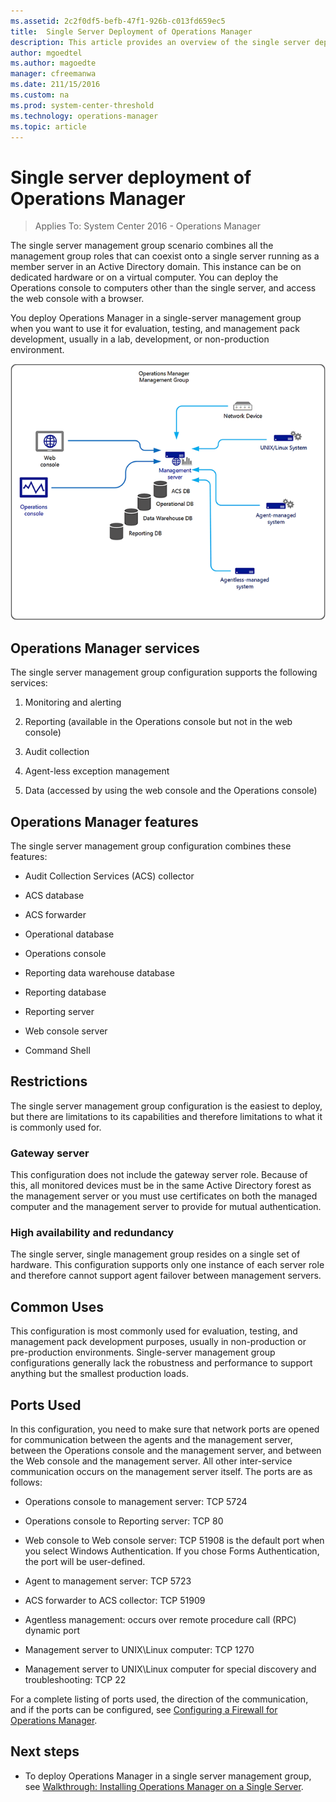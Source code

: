 ```yaml
---
ms.assetid: 2c2f0df5-befb-47f1-926b-c013fd659ec5
title:  Single Server Deployment of Operations Manager
description: This article provides an overview of the single server deployment of Operations Manager 2016 to prepare you before performing setup.
author: mgoedtel
ms.author: magoedte
manager: cfreemanwa
ms.date: 211/15/2016
ms.custom: na
ms.prod: system-center-threshold
ms.technology: operations-manager
ms.topic: article
---
```


# Single server deployment of Operations Manager

>Applies To: System Center 2016 - Operations Manager

The single server management group scenario combines all the management group roles that can coexist onto a single server running as a member server in an Active Directory domain. This instance can be on dedicated hardware or on a virtual computer. You can deploy the Operations console to computers other than the single server, and access the web console  with a browser.

You deploy Operations Manager in a single-server management group when you want to use it for evaluation, testing, and management pack development, usually in a lab, development, or non-production environment.

![Single Server Deployment](../media/om2016-simple-mg-config.png)

## Operations Manager services

The single server management group configuration supports the following services:

1.  Monitoring and alerting

2.  Reporting (available in the Operations console but not in the web console)

3.  Audit collection

4.  Agent-less exception management

5.  Data (accessed by using the web console and the Operations console)

## Operations Manager features

The single server management group configuration combines these features:

-   Audit Collection Services (ACS) collector

-   ACS database

-   ACS forwarder

-   Operational database

-   Operations console

-   Reporting data warehouse database

-   Reporting database

-   Reporting server

-   Web console server

-   Command Shell

## Restrictions

The single server management group configuration is the easiest to deploy, but there are limitations to its capabilities and therefore limitations to what it is commonly used for.

### Gateway server

This configuration does not include the gateway server role. Because of this, all monitored devices must be in the same Active Directory forest as the management server or you must use certificates on both the managed computer and the management server to provide for mutual authentication.

### High availability and redundancy

The single server, single management group resides on a single set of hardware. This configuration supports only one instance of each server role and therefore cannot support agent failover between management servers.

## Common Uses

This configuration is most commonly used for evaluation, testing, and management pack development purposes, usually in non-production or pre-production environments. Single-server management group configurations generally lack the robustness and performance to support anything but the smallest production loads.

## Ports Used

In this configuration, you need to make sure that network ports are opened for communication between the agents and the management server, between the Operations console and the management server, and between the Web console and the management server. All other inter-service communication occurs on the management server itself. The ports are as follows:

-   Operations console to management server: TCP 5724

-   Operations console to Reporting server: TCP 80

-   Web console to Web console server: TCP 51908 is the default port when you select Windows Authentication.  If you chose Forms Authentication, the port will be user-defined.  

-   Agent to management server: TCP 5723

-   ACS forwarder to ACS collector: TCP 51909

-   Agentless management: occurs over remote procedure call (RPC) dynamic port

-   Management server to UNIX\Linux computer: TCP 1270

-   Management server to UNIX\Linux computer for special discovery and troubleshooting: TCP 22

For a complete listing of ports used, the direction of the communication, and if the ports can be configured, see [Configuring a Firewall for Operations Manager](../plan/planning-security-configuring-a-firewall.md).

## Next steps

- To deploy Operations Manager in a single server management group, see [Walkthrough: Installing Operations Manager on a Single Server](../get-started/Walkthrough-Installing-Operations-Manager-on-a-Single-Server.md).



